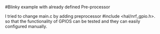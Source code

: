#Blinky example with already defined Pre-processor

I tried to change main.c by adding preprocessor #include <hal/nrf_gpio.h>. so that the functionality of GPIOS can be tested and they can easily configured manually.

